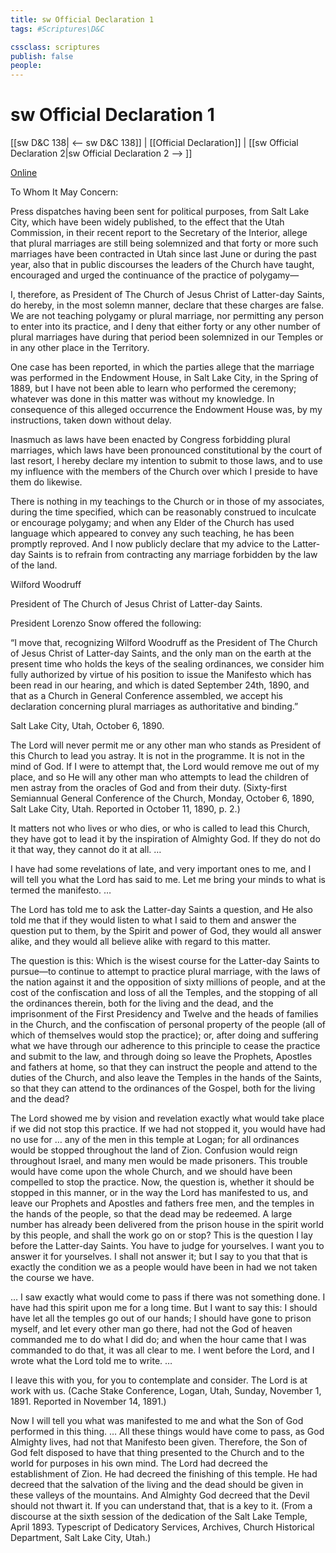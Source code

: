 ```yaml
---
title: sw Official Declaration 1
tags: #Scriptures\D&C

cssclass: scriptures
publish: false
people:
---
```


# sw Official Declaration 1
[[sw D&C 138| <-- sw D&C 138]] | [[Official Declaration]] | [[sw Official Declaration 2|sw Official Declaration 2 --> ]]

[Online](https://www.churchofjesuschrist.org/study/scriptures/dc-testament/od/1?lang=eng)

To Whom It May Concern:

Press dispatches having been sent for political purposes, from Salt Lake City, which have been widely published, to the effect that the Utah Commission, in their recent report to the Secretary of the Interior, allege that plural marriages are still being solemnized and that forty or more such marriages have been contracted in Utah since last June or during the past year, also that in public discourses the leaders of the Church have taught, encouraged and urged the continuance of the practice of polygamy—

I, therefore, as President of The Church of Jesus Christ of Latter-day Saints, do hereby, in the most solemn manner, declare that these charges are false. We are not teaching polygamy or plural marriage, nor permitting any person to enter into its practice, and I deny that either forty or any other number of plural marriages have during that period been solemnized in our Temples or in any other place in the Territory.

One case has been reported, in which the parties allege that the marriage was performed in the Endowment House, in Salt Lake City, in the Spring of 1889, but I have not been able to learn who performed the ceremony; whatever was done in this matter was without my knowledge. In consequence of this alleged occurrence the Endowment House was, by my instructions, taken down without delay.

Inasmuch as laws have been enacted by Congress forbidding plural marriages, which laws have been pronounced constitutional by the court of last resort, I hereby declare my intention to submit to those laws, and to use my influence with the members of the Church over which I preside to have them do likewise.

There is nothing in my teachings to the Church or in those of my associates, during the time specified, which can be reasonably construed to inculcate or encourage polygamy; and when any Elder of the Church has used language which appeared to convey any such teaching, he has been promptly reproved. And I now publicly declare that my advice to the Latter-day Saints is to refrain from contracting any marriage forbidden by the law of the land.

Wilford Woodruff

President of The Church of Jesus Christ of Latter-day Saints.

President Lorenzo Snow offered the following:

“I move that, recognizing Wilford Woodruff as the President of The Church of Jesus Christ of Latter-day Saints, and the only man on the earth at the present time who holds the keys of the sealing ordinances, we consider him fully authorized by virtue of his position to issue the Manifesto which has been read in our hearing, and which is dated September 24th, 1890, and that as a Church in General Conference assembled, we accept his declaration concerning plural marriages as authoritative and binding.”

Salt Lake City, Utah, October 6, 1890.

The Lord will never permit me or any other man who stands as President of this Church to lead you astray. It is not in the programme. It is not in the mind of God. If I were to attempt that, the Lord would remove me out of my place, and so He will any other man who attempts to lead the children of men astray from the oracles of God and from their duty. (Sixty-first Semiannual General Conference of the Church, Monday, October 6, 1890, Salt Lake City, Utah. Reported in  October 11, 1890, p. 2.)

It matters not who lives or who dies, or who is called to lead this Church, they have got to lead it by the inspiration of Almighty God. If they do not do it that way, they cannot do it at all. …

I have had some revelations of late, and very important ones to me, and I will tell you what the Lord has said to me. Let me bring your minds to what is termed the manifesto. …

The Lord has told me to ask the Latter-day Saints a question, and He also told me that if they would listen to what I said to them and answer the question put to them, by the Spirit and power of God, they would all answer alike, and they would all believe alike with regard to this matter.

The question is this: Which is the wisest course for the Latter-day Saints to pursue—to continue to attempt to practice plural marriage, with the laws of the nation against it and the opposition of sixty millions of people, and at the cost of the confiscation and loss of all the Temples, and the stopping of all the ordinances therein, both for the living and the dead, and the imprisonment of the First Presidency and Twelve and the heads of families in the Church, and the confiscation of personal property of the people (all of which of themselves would stop the practice); or, after doing and suffering what we have through our adherence to this principle to cease the practice and submit to the law, and through doing so leave the Prophets, Apostles and fathers at home, so that they can instruct the people and attend to the duties of the Church, and also leave the Temples in the hands of the Saints, so that they can attend to the ordinances of the Gospel, both for the living and the dead?

The Lord showed me by vision and revelation exactly what would take place if we did not stop this practice. If we had not stopped it, you would have had no use for … any of the men in this temple at Logan; for all ordinances would be stopped throughout the land of Zion. Confusion would reign throughout Israel, and many men would be made prisoners. This trouble would have come upon the whole Church, and we should have been compelled to stop the practice. Now, the question is, whether it should be stopped in this manner, or in the way the Lord has manifested to us, and leave our Prophets and Apostles and fathers free men, and the temples in the hands of the people, so that the dead may be redeemed. A large number has already been delivered from the prison house in the spirit world by this people, and shall the work go on or stop? This is the question I lay before the Latter-day Saints. You have to judge for yourselves. I want you to answer it for yourselves. I shall not answer it; but I say to you that that is exactly the condition we as a people would have been in had we not taken the course we have.

… I saw exactly what would come to pass if there was not something done. I have had this spirit upon me for a long time. But I want to say this: I should have let all the temples go out of our hands; I should have gone to prison myself, and let every other man go there, had not the God of heaven commanded me to do what I did do; and when the hour came that I was commanded to do that, it was all clear to me. I went before the Lord, and I wrote what the Lord told me to write. …

I leave this with you, for you to contemplate and consider. The Lord is at work with us. (Cache Stake Conference, Logan, Utah, Sunday, November 1, 1891. Reported in  November 14, 1891.)

Now I will tell you what was manifested to me and what the Son of God performed in this thing. … All these things would have come to pass, as God Almighty lives, had not that Manifesto been given. Therefore, the Son of God felt disposed to have that thing presented to the Church and to the world for purposes in his own mind. The Lord had decreed the establishment of Zion. He had decreed the finishing of this temple. He had decreed that the salvation of the living and the dead should be given in these valleys of the mountains. And Almighty God decreed that the Devil should not thwart it. If you can understand that, that is a key to it. (From a discourse at the sixth session of the dedication of the Salt Lake Temple, April 1893. Typescript of Dedicatory Services, Archives, Church Historical Department, Salt Lake City, Utah.)

